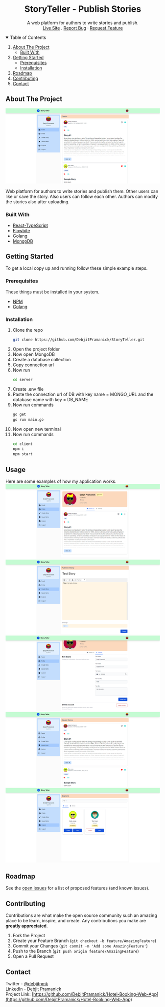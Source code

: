 <h1 align="center">StoryTeller - Publish Stories</h1>
  <p align="center">
    A web platform for authors to write  stories and publish. <br />
    <a href="https://story-teller-pi.vercel.app/">Live Site</a>
    .
    <a href="https://github.com/DebjitPramanick/StoryTeller/issues">Report Bug</a>
    ·
    <a href="https://github.com/DebjitPramanick/StoryTeller/issues">Request Feature</a>
  </p>
</p>


<!-- TABLE OF CONTENTS -->
<details open="open">
  <summary>Table of Contents</summary>
  <ol>
    <li>
      <a href="#about-the-project">About The Project</a>
      <ul>
        <li><a href="#built-with">Built With</a></li>
      </ul>
    </li>
    <li>
      <a href="#getting-started">Getting Started</a>
      <ul>
        <li><a href="#prerequisites">Prerequisites</a></li>
        <li><a href="#installation">Installation</a></li>
      </ul>
    </li>
    <li><a href="#roadmap">Roadmap</a></li>
    <li><a href="#contributing">Contributing</a></li>
    <li><a href="#contact">Contact</a></li>  </ol>
</details>



<!-- ABOUT THE PROJECT -->
## About The Project

<img src="./demo/demo1.png" alt=""/>
<br>

Web platform for authors to write stories and publish them. Other users can like or save the story. Also users can follow each other.
Authors can modify the stories also after uploading.

### Built With
* [React-TypeScript](https://reactjs.org/)
* [Flowbite](https://flowbite.com/)
* [Golang](https://go.dev/)
* [MongoDB](https://www.mongodb.com/)


<!-- GETTING STARTED -->
## Getting Started

To get a local copy up and running follow these simple example steps.

### Prerequisites

These things must be installed in your system.
* [NPM](https://nodejs.org/en/)
* [Golang](https://go.dev/)

### Installation

1. Clone the repo
   ```sh
   git clone https://github.com/DebjitPramanick/StoryTeller.git
   ```
2. Open the project folder
4. Now open MongoDB
5. Create a database collection
6. Copy connection url
7. Now run
   ```sh
   cd server
   ```
8. Create .env file
9. Paste the connection url of DB with key name = MONGO_URL and the database name with key = DB_NAME
10. Now run commands
    ```sh
    go get
    go run main.go
    ```
11. Now open new terminal
12. Now run commands
    ```sh
    cd client
    npm i
    npm start
    ```
   
<!-- USAGE EXAMPLES -->
## Usage

Here are some examples of how my application works.
<br>
<img src="./demo/demo2.png" alt=""/>
<br>
<img src="./demo/demo3.png" alt=""/>
<br>
<img src="./demo/demo4.png" alt=""/>
<br>
<img src="./demo/demo5.png" alt=""/>
<br>
<img src="./demo/demo6.png" alt=""/>
<br>

<!-- ROADMAP -->
## Roadmap

See the [open issues](https://github.com/DebjitPramanick/StoryTeller/issues) for a list of proposed features (and known issues).



<!-- CONTRIBUTING -->
## Contributing

Contributions are what make the open source community such an amazing place to be learn, inspire, and create. Any contributions you make are **greatly appreciated**.

1. Fork the Project
2. Create your Feature Branch (`git checkout -b feature/AmazingFeature`)
3. Commit your Changes (`git commit -m 'Add some AmazingFeature'`)
4. Push to the Branch (`git push origin feature/AmazingFeature`)
5. Open a Pull Request


<!-- CONTACT -->
## Contact

Twitter - [@debjitpmk](https://twitter.com/debjitpmk)<br/> 
LinkedIn - [Debjit Pramanick](https://www.linkedin.com/in/debjit-pramanick-7a6a971b1/)<br/> 
Project Link: [https://github.com/DebjitPramanick/Hotel-Booking-Web-App](https://github.com/DebjitPramanick/Hotel-Booking-Web-App)